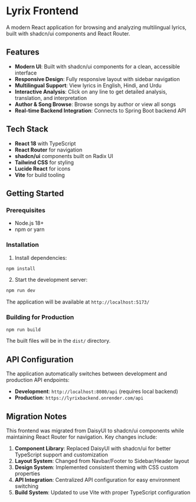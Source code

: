 # Lyrix Frontend

A modern React application for browsing and analyzing multilingual lyrics, built with shadcn/ui components and React Router.

## Features

- **Modern UI**: Built with shadcn/ui components for a clean, accessible interface
- **Responsive Design**: Fully responsive layout with sidebar navigation
- **Multilingual Support**: View lyrics in English, Hindi, and Urdu
- **Interactive Analysis**: Click on any line to get detailed analysis, translation, and interpretation
- **Author & Song Browse**: Browse songs by author or view all songs
- **Real-time Backend Integration**: Connects to Spring Boot backend API

## Tech Stack

- **React 18** with TypeScript
- **React Router** for navigation
- **shadcn/ui** components built on Radix UI
- **Tailwind CSS** for styling
- **Lucide React** for icons
- **Vite** for build tooling

## Getting Started

### Prerequisites

- Node.js 18+
- npm or yarn

### Installation

1. Install dependencies:
```bash
npm install
```

2. Start the development server:
```bash
npm run dev
```

The application will be available at `http://localhost:5173/`

### Building for Production

```bash
npm run build
```

The built files will be in the `dist/` directory.

## API Configuration

The application automatically switches between development and production API endpoints:

- **Development**: `http://localhost:8080/api` (requires local backend)
- **Production**: `https://lyrixbackend.onrender.com/api`

## Migration Notes

This frontend was migrated from DaisyUI to shadcn/ui components while maintaining React Router for navigation. Key changes include:

1. **Component Library**: Replaced DaisyUI with shadcn/ui for better TypeScript support and customization
2. **Layout System**: Changed from Navbar/Footer to Sidebar/Header layout
3. **Design System**: Implemented consistent theming with CSS custom properties
4. **API Integration**: Centralized API configuration for easy environment switching
5. **Build System**: Updated to use Vite with proper TypeScript configuration

